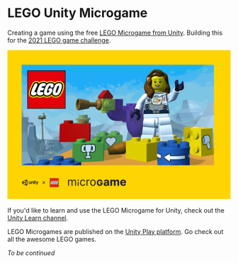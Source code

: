 # LEGO Unity Microgame

Creating a game using the free [LEGO Microgame from Unity](https://store.unity.com/lego-microgame). Building this for the [2021 LEGO game challenge](https://ideas.lego.com/blogs/a4ae09b6-0d4c-4307-9da8-3ee9f3d368d6/post/d82d4bfe-12af-4498-a25d-12b118a6d718).

![](https://github.com/MishManners/LEGO-Unity/blob/main/1055f848-b61d-440e-a059-0ca72e7d8b6b.jpg?raw=true)

If you'd like to learn and use the LEGO Microgame for Unity, check out the [Unity Learn channel](https://learn.unity.com/project/lego-template).

LEGO Microgames are published on the [Unity Play platform](https://play.unity.com/). Go check out all the awesome LEGO games.

_To be continued_
